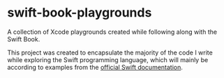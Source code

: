 # swift-book-playgrounds
A collection of Xcode playgrounds created while following along with the Swift Book.

This project was created to encapsulate the majority of the code I write while exploring the Swift programming language, which will mainly be according to examples from the [official Swift documentation](https://docs.swift.org/swift-book/).
